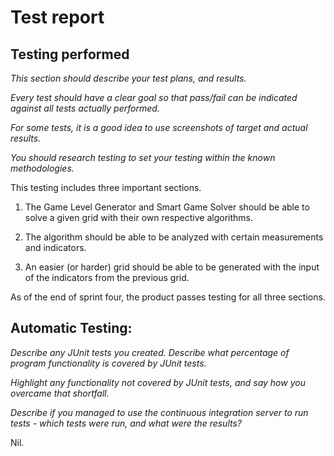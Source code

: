 # Test report  

## Testing performed

*This section should describe your test plans, and results.*

*Every test should have a clear goal so that pass/fail can be indicated against all tests actually performed.*

*For some tests, it is a good idea to use screenshots of target and actual results.*

*You should research testing to set your testing within the known methodologies.*


This testing includes three important sections. 

1. The Game Level Generator and Smart Game Solver should be able to solve a given grid with their own respective algorithms. 

2. The algorithm should be able to be analyzed with certain measurements and indicators. 

3. An easier (or harder) grid should be able to be generated with the input of the indicators from the previous grid. 

As of the end of sprint four, the product passes testing for all three sections. 


## Automatic Testing:
*Describe any JUnit tests you created. Describe what percentage of program functionality is covered by JUnit tests.*

*Highlight any functionality not covered by JUnit tests, and say how you overcame that shortfall.*

*Describe if you managed to use the continuous integration server to run tests - which tests were run, and what were the results?* 

Nil. 
